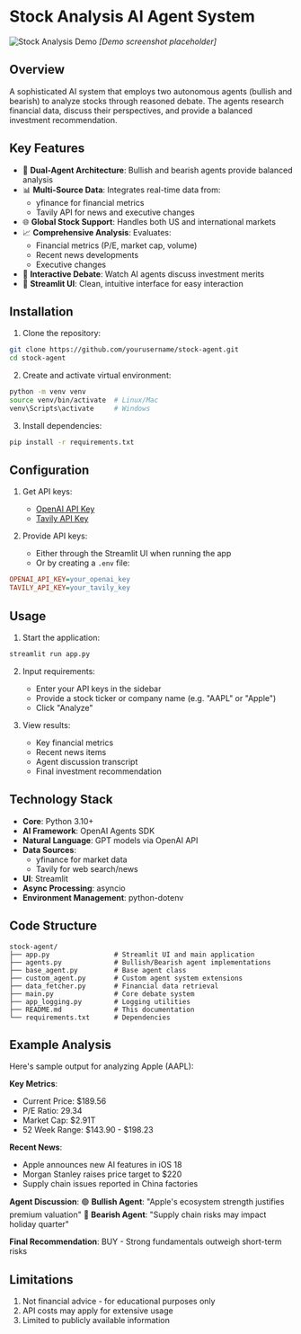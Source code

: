 # Stock Analysis AI Agent System

![Stock Analysis Demo](https://example.com/stock-analysis-demo.gif) *[Demo screenshot placeholder]*

## Overview

A sophisticated AI system that employs two autonomous agents (bullish and bearish) to analyze stocks through reasoned debate. The agents research financial data, discuss their perspectives, and provide a balanced investment recommendation.

## Key Features

- 🤖 **Dual-Agent Architecture**: Bullish and bearish agents provide balanced analysis
- 📊 **Multi-Source Data**: Integrates real-time data from:
  - yfinance for financial metrics
  - Tavily API for news and executive changes
- 🌐 **Global Stock Support**: Handles both US and international markets
- 📈 **Comprehensive Analysis**: Evaluates:
  - Financial metrics (P/E, market cap, volume)
  - Recent news developments
  - Executive changes
- 💬 **Interactive Debate**: Watch AI agents discuss investment merits
- 📱 **Streamlit UI**: Clean, intuitive interface for easy interaction

## Installation

1. Clone the repository:
```bash
git clone https://github.com/yourusername/stock-agent.git
cd stock-agent
```

2. Create and activate virtual environment:
```bash
python -m venv venv
source venv/bin/activate  # Linux/Mac
venv\Scripts\activate     # Windows
```

3. Install dependencies:
```bash
pip install -r requirements.txt
```

## Configuration

1. Get API keys:
   - [OpenAI API Key](https://platform.openai.com/api-keys)
   - [Tavily API Key](https://tavily.com/)

2. Provide API keys:
   - Either through the Streamlit UI when running the app
   - Or by creating a `.env` file:
```ini
OPENAI_API_KEY=your_openai_key
TAVILY_API_KEY=your_tavily_key
```

## Usage

1. Start the application:
```bash
streamlit run app.py
```

2. Input requirements:
   - Enter your API keys in the sidebar
   - Provide a stock ticker or company name (e.g. "AAPL" or "Apple")  
   - Click "Analyze"

3. View results:
   - Key financial metrics
   - Recent news items
   - Agent discussion transcript
   - Final investment recommendation

## Technology Stack

- **Core**: Python 3.10+
- **AI Framework**: OpenAI Agents SDK
- **Natural Language**: GPT models via OpenAI API
- **Data Sources**:
  - yfinance for market data
  - Tavily for web search/news
- **UI**: Streamlit
- **Async Processing**: asyncio
- **Environment Management**: python-dotenv

## Code Structure

```
stock-agent/
├── app.py                # Streamlit UI and main application
├── agents.py             # Bullish/Bearish agent implementations  
├── base_agent.py         # Base agent class
├── custom_agent.py       # Custom agent system extensions
├── data_fetcher.py       # Financial data retrieval
├── main.py               # Core debate system
├── app_logging.py        # Logging utilities
├── README.md             # This documentation
└── requirements.txt      # Dependencies
```

## Example Analysis

Here's sample output for analyzing Apple (AAPL):

**Key Metrics**:
- Current Price: $189.56
- P/E Ratio: 29.34  
- Market Cap: $2.91T
- 52 Week Range: $143.90 - $198.23

**Recent News**:
- Apple announces new AI features in iOS 18
- Morgan Stanley raises price target to $220
- Supply chain issues reported in China factories

**Agent Discussion**:
🟢 **Bullish Agent**: "Apple's ecosystem strength justifies premium valuation"
🔴 **Bearish Agent**: "Supply chain risks may impact holiday quarter"

**Final Recommendation**: BUY - Strong fundamentals outweigh short-term risks

## Limitations

1. Not financial advice - for educational purposes only
2. API costs may apply for extensive usage
3. Limited to publicly available information

